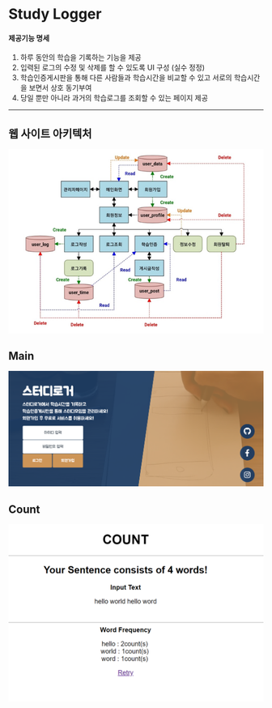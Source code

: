 # **Study Logger**

#### 제공기능 명세
1. 하루 동안의 학습을 기록하는 기능을 제공 
2. 입력된 로그의 수정 및 삭제를 할 수 있도록 UI 구성 (실수 정정) 
3. 학습인증게시판을 통해 다른 사람들과 학습시간을 비교할 수 있고
   서로의 학습시간을 보면서 상호 동기부여
4. 당일 뿐만 아니라 과거의 학습로그를 조회할 수 있는 페이지 제공

------

## 웹 사이트 아키텍처

![home](https://github.com/DustinYook/JavaStudyLogger/blob/master/web_struct.PNG)



## Main

![main](https://github.com/DustinYook/JavaStudyLogger/blob/master/main.PNG)



## Count

![result](https://github.com/DustinYook/DjangoWordCount/blob/master/count.PNG)

